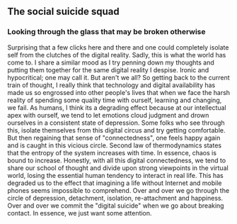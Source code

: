 ## The social suicide squad
### Looking through the glass that may be broken otherwise

Surprising that a few clicks here and there and one could completely isolate self from the clutches of the digital reality. Sadly, this is what the world has come to. I share a similar mood as I try penning down my thoughts and putting them together for the same digital reality I despise. Ironic and hypocritical; one may call it. But aren't we all? So getting back to the current train of thought, I really think that technology and digital availability has made us so engrossed into other people's lives that when we face the harsh reality of spending some quality time with ourself, learning and changing, we fail. As humans, I think its a degrading effect because at our intellectual apex with ourself, we tend to let emotions cloud judgment and drown ourselves in a consistent state of depression. Some folks who see through this, isolate themselves from this digital circus and try getting comfortable. But then regaining that sense of "connectedness", one feels happy again and is caught in this vicious circle. Second law of thermodynamics states that the entropy of the system increases with time. In essence, chaos is bound to increase. Honestly, with all this digital connectedness, we tend to share our school of thought and divide upon strong viewpoints in the virtual world, losing the essential human tendency to interact in real life. This has degraded us to the effect that imagining a life without Internet and mobile phones seems impossible to comprehend. Over and over we go through the circle of depression, detachment, isolation, re-attachment and happiness. Over and over we commit the "digital suicide" when we go about breaking contact. In essence, we just want some attention. 